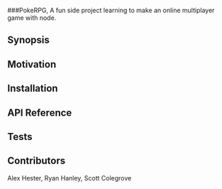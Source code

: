 ###PokeRPG, A fun side project learning to make an online multiplayer game with node.
## Synopsis

## Motivation

## Installation

## API Reference

## Tests

## Contributors

Alex Hester, Ryan Hanley, Scott Colegrove
